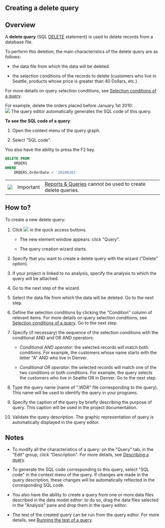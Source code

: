


## Creating a delete query 
			



<a name="NOTE1"></a>
<a name="NOTE1_1"></a>


## Overview
<a name="overview_ELTTEXTE000153"></a>
<a name="Delete_Query"></a>
A **delete query** (SQL [DELETE](../Editeurs/2034001.md) statement) is used to delete records from a database file.

To perform this deletion, the main characteristics of the delete query are as follows:

- the data file from which the data will be deleted.

- the selection conditions of the records to delete (customers who live in Seattle, products whose price is greater than 40 Dollars, etc.).




For more details on query selection conditions, see [Selection conditions of a query](../Editeurs/2032019.md).

For example, delete the orders placed before January 1st 2010:<br>![](https://doc.pcsoft.fr/en-US/images/image.awp?langid=3&name=Requete_RequeteSuppression.gif)
The query editor automatically generates the SQL code of this query. 

**To see the SQL code of a query**: 

1. Open the context menu of the query graph.

2. Select "SQL code".




You also have the ability to press the F2 key. 


```sql
DELETE FROM 
	ORDERS
WHERE 
	ORDERS.OrderDate < '20100101'
```
|   |   |   |
| --- | --- | --- |
| ![](https://doc.pcsoft.fr/en-US/images/image.awp?langid=3&name=ER.png) | Important | [Reports & Queries](../Presentation/3088004.md) cannot be used to create delete queries. |





<a name="NOTE2"></a>
<a name="NOTE2_1"></a>


## How to?
<a name="how_ELTTEXTE000195"></a>
To create a new delete query:

1. Click ![](https://doc.pcsoft.fr/en-US/images/image.awp?langid=3&name=ico_nouveau.gif) in the quick access buttons. 

	- The new element window appears: click "Query".

	- The query creation wizard starts.




2. Specify that you want to create a delete query with the wizard ("Delete" option).

3. If your project is linked to no analysis, specify the analysis to which the query will be attached.

4. Go to the next step of the wizard.

5. Select the data file from which the data will be deleted.
	Go to the next step.

6. Define the selection conditions by clicking the "Condition" column of relevant items. For more details on query selection conditions, see [Selection conditions of a query](../Editeurs/2032019.md).
	Go to the next step.

7. Specify (if necessary) the sequence of the selection conditions with the conditional AND and OR AND operators:

	- *Conditional AND operator*: the selected records will match both conditions. For example, the customers whose name starts with the letter "A" AND who live in Denver.

	- *Conditional OR operator*: the selected records will match one of the two conditions or both conditions. For example, the query selects the customers who live in Seattle OR in Denver.
			Go to the next step.




8. Type the query name (name of ".WDR" file corresponding to the query). This name will be used to identify the query in your programs.

9. Specify the caption of the query by briefly describing the purpose of query. This caption will be used in the project documentation.

10. Validate the query description. The graphic representation of query is automatically displayed in the query editor.




<a name="NOTE3"></a>
<a name="NOTE3_1"></a>


## Notes
<a name="notes_ELTTEXTE000219"></a>


- To modify all the characteristics of a query: on the "Query" tab, in the "Edit" group, click "Description". For more details, see [Describing a query](../Editeurs/2032038.md).

- To generate the SQL code corresponding to this query, select "SQL code" in the context menu of the query. If changes are made in the query description, these changes will be automatically reflected in the corresponding SQL code.

- You also have the ability to create a query from one or more data files described in the data model editor: to do so, drag the data files selected in the "Analysis" pane and drop them in the query editor.

- The test of the created query can be run from the query editor. For more details, see [Running the test of a query](../Editeurs/2019011.md). 





